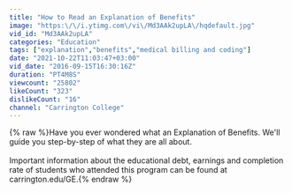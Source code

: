 ```yaml
---
title: "How to Read an Explanation of Benefits"
image: "https:\/\/i.ytimg.com\/vi\/Md3AAk2upLA\/hqdefault.jpg"
vid_id: "Md3AAk2upLA"
categories: "Education"
tags: ["explanation","benefits","medical billing and coding"]
date: "2021-10-22T11:03:47+03:00"
vid_date: "2016-09-15T16:30:16Z"
duration: "PT4M8S"
viewcount: "25802"
likeCount: "323"
dislikeCount: "16"
channel: "Carrington College"
---
```

{% raw %}Have you ever wondered what an Explanation of Benefits. We'll guide you step-by-step of what they are all about.<br /><br />Important information about the educational debt, earnings and completion rate of students who attended this program can be found at carrington.edu/GE.{% endraw %}
